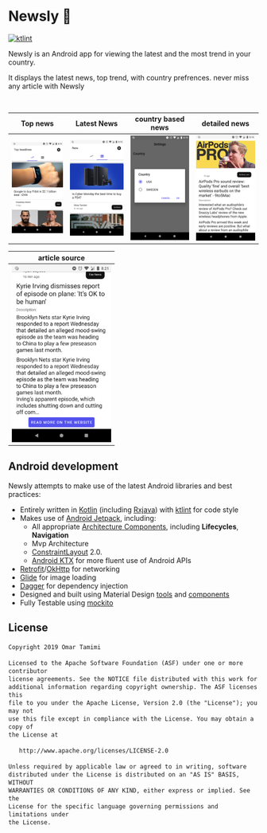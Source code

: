 # Newsly  📑

[![ktlint](https://img.shields.io/badge/code%20style-%E2%9D%A4-FF4081.svg)](https://ktlint.github.io/)

Newsly is an Android app for viewing the latest and the most trend in your country.

It displays the latest  news, top trend, with country prefrences. never miss any article with Newsly

<br>

| Top news | Latest News | country based news | detailed news |
| ------ | ----- | ------ | ----- |
| ![Top](/art/Screenshot_1.png) | ![latest](/art/Screenshot_2.png) | ![country](/art/Screenshot_3.png) | ![details](/art/Screenshot_4.png) |

| article source | 
| ------ | 
| <img src="/art/Screenshot_5.png" alt="drawing" width="200"/>|
 



## Android development

Newsly attempts to make use of the latest Android libraries and best practices:
* Entirely written in [Kotlin](https://kotlinlang.org/) (including [Rxjava](https://github.com/ReactiveX/RxJava)) with [ktlint](https://github.com/pinterest/ktlint) for code style
* Makes use of [Android Jetpack](https://developer.android.com/jetpack/), including:
  * All appropriate [Architecture Components](https://developer.android.com/jetpack/arch/), including **Lifecycles**, **Navigation** 
  * Mvp Architecture
  * [ConstraintLayout](https://developer.android.com/reference/androidx/constraintlayout/widget/ConstraintLayout) 2.0.
  * [Android KTX](https://developer.android.com/kotlin/ktx) for more fluent use of Android APIs
* [Retrofit](https://square.github.io/retrofit/)/[OkHttp](https://square.github.io/okhttp/) for networking
* [Glide](https://github.com/bumptech/glide) for image loading
* [Dagger](https://google.github.io/dagger/) for dependency injection
* Designed and built using Material Design [tools](https://material.io/tools/) and [components](https://material.io/develop/android/)
* Fully Testable using [mockito](https://github.com/nhaarman/mockito-kotlin) 


## License

```
Copyright 2019 Omar Tamimi

Licensed to the Apache Software Foundation (ASF) under one or more contributor
license agreements. See the NOTICE file distributed with this work for
additional information regarding copyright ownership. The ASF licenses this
file to you under the Apache License, Version 2.0 (the "License"); you may not
use this file except in compliance with the License. You may obtain a copy of
the License at

   http://www.apache.org/licenses/LICENSE-2.0

Unless required by applicable law or agreed to in writing, software
distributed under the License is distributed on an "AS IS" BASIS, WITHOUT
WARRANTIES OR CONDITIONS OF ANY KIND, either express or implied. See the
License for the specific language governing permissions and limitations under
the License.
```
